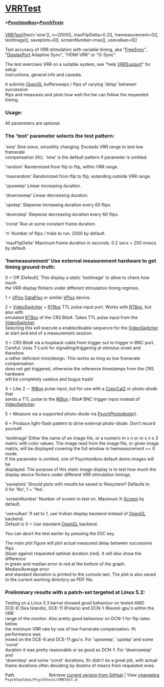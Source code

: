 # [VRRTest](VRRTest)
##### >[Psychtoolbox](Psychtoolbox)>[PsychTests](PsychTests)

[VRRTest](VRRTest)([test='sine'][, n=2000][, maxFlipDelta=0.2][, hwmeasurement=0][, testImage][, saveplots=0][, screenNumber=max][, usevulkan=0])  
  
Test accuracy of VRR stimulation with variable timing, aka "[FreeSync](FreeSync)",  
"[DisplayPort](DisplayPort) Adaptive Sync", "HDMI VRR" or "G-Sync".  
  
The test exercises VRR on a suitable system, see "help [VRRSupport](VRRSupport)" for setup  
instructions, general info and caveats.  
  
It submits [OpenGL](OpenGL) bufferswaps / flips of varying 'delay' between successive  
flips and measures and plots how well the hw can follow the requested timing.  
  
### Usage:  
  
All parameters are optional.  
  
### The 'test' parameter selects the test pattern:  
  
'sine'      Sine wave, smoothly changing. Exceeds VRR range to test low framerate  
            compensation (lfc). 'sine' is the default pattern if parameter is omitted.  
  
'random'    Randomized from flip to flip, within VRR range.  
  
'maxrandom' Randomized from flip to flip, extending outside VRR range.  
  
'upsweep'   Linear increasing duration.  
  
'downsweep' Linear decreasing duration.  
  
'upstep'    Stepwise increasing duration every 60 flips.  
  
'downstep'  Stepwise decreasing duration every 60 flips.  
  
'const'     Run at some constant frame duration.  
  
  
'n' Number of flips / trials to run. 2000 by default.  
  
  
'maxFlipDelta' Maximum frame duration in seconds. 0.2 secs = 200 msecs by default.  
  
  
### 'hwmeasurement' Use external measurement hardware to get timing ground-truth:  
  
0 = Off [Default]. This display a static 'testImage' to allow to check how much  
    the VRR display flickers under different stimulation timing regimes.  
  
1 = [VPixx](VPixx) [DataPixx](DataPixx) or similar [VPixx](VPixx) device.  
  
2 = [VideoSwitcher](VideoSwitcher) + [RTBox](RTBox) TTL pulse input port. Works with [RTBox](RTBox), but also with  
    emulated [RTBox](RTBox) of the CRS Bits\#. Takes TTL pulse input from the [VideoSwitcher](VideoSwitcher).  
    Selecting this will execute a enable/disable sequence for the [VideoSwitcher](VideoSwitcher)  
    at start and end of a measurement session.  
  
3 = CRS Bits\# via a loopback cable from trigger out to trigger in BNC port.  
    Careful: Uses T-Lock for signalling/triggering at stimulus onset and therefore  
    a rather deficient (mis)design. This works as long as low framerate compensation  
    does not get triggered, otherwise the reference timestamps from the CRS hardware  
    will be completely useless and bogus trash!  
  
4 = Like 2 -- [RtBox](RtBox) pulse input, but for use with a [ColorCal2](ColorCal2) or photo-diode that  
    sends a TTL pulse to the [RtBox](RtBox) / Bits\# BNC trigger input instead of [VideoSwitcher](VideoSwitcher).  
  
5 = Measure via a supported photo-diode via [PsychPhotodiode](PsychPhotodiode)().  
  
6 = Produce light-flash pattern to drive external photo-diode. Don't record yourself.  
  
  
'testImage' Either the name of an image file, or a numeric m x n or m x n x 3  
matric with color values. The image read from the image file, or given image  
matrix, will be displayed covering the full window in hwmeasurement == 0 mode.  
If the parameter is omitted, one of Psychtoolbox default demo images will be  
displayed. The purpose of this static image display is to test how much the  
display device flickers under different VRR stimulation timings.  
  
  
'saveplots' Should plots with results be saved to filesystem? Defaults to  
0 for 'No', 1 = 'Yes'.  
  
  
'screenNumber' Number of screen to test on. Maximum X-[Screen](Screen) by default.  
  
  
'usevulkan' If set to 1, use Vulkan display backend instead of [OpenGL](OpenGL) backend.  
Default is 0 = Use standard [OpenGL](OpenGL) backend.  
  
  
You can abort the test earlier by pressing the ESC key.  
  
The main plot figure will plot actual measured delay between successive flips  
(blue) against requested optimal duration (red). It will also show the difference  
in green and median error in red at the bottom of the graph. Median/Average error  
and standard deviation is printed to the console last. The plot is also saved  
to the current working directory as PDF file.  
  
  
### Preliminary results with a patch-set targeted at Linux 5.2:  
  
Testing on a Linux 5.3 kernel showed good behaviour on tested AMD  
DCE-8 (Sea Islands), DCE-11 (Polaris) and DCN-1 (Raven) gpu's within the VRR  
range of the monitor. Also pretty good behaviour on DCN-1 for flip rates below  
the minimum VRR rate by use of low framerate compensation. lfc performance was  
mixed on the DCE-8 and DCE-11 gpu's. For 'upsweep', 'upstep' and some 'const'  
duration it was pretty reasonable or as good as DCN-1. For 'downsweep' and  
'downstep' and some 'const' durations, lfc didn't do a great job, with actual  
frame durations often deviating by dozens of msecs from requested ones.  
  




<div class="code_header" style="text-align:right;">
  <span style="float:left;">Path&nbsp;&nbsp;</span> <span class="counter">Retrieve <a href=
  "https://raw.github.com/Psychtoolbox-3/Psychtoolbox-3/beta/Psychtoolbox/PsychTests/VRRTest.m">current version from GitHub</a> | View <a href=
  "https://github.com/Psychtoolbox-3/Psychtoolbox-3/commits/beta/Psychtoolbox/PsychTests/VRRTest.m">changelog</a></span>
</div>
<div class="code">
  <code>Psychtoolbox/PsychTests/VRRTest.m</code>
</div>

